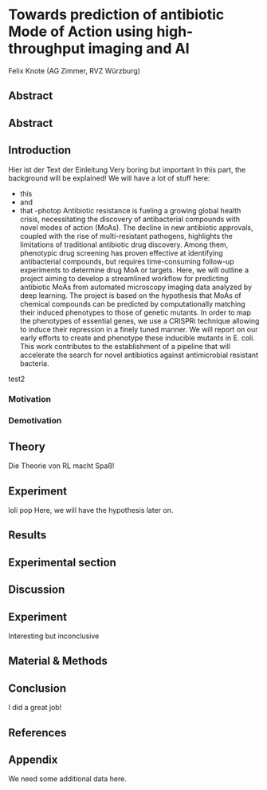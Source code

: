# Towards prediction of antibiotic Mode of Action using high-throughput imaging and AI
Felix Knote (AG Zimmer, RVZ Würzburg)

## Abstract

## Abstract

## Introduction
Hier ist der Text der Einleitung
Very boring but important
In this part, the background will be explained!
We will have a lot of stuff here:

- this
- and
- that
-photop
Antibiotic resistance is fueling a growing global health crisis, necessitating the discovery of antibacterial compounds with
novel modes of action (MoAs). The decline in new antibiotic approvals, coupled with the rise of multi-resistant pathogens,
highlights the limitations of traditional antibiotic drug discovery. Among them, phenotypic drug screening has proven effective 
at identifying antibacterial compounds, but requires time-consuming follow-up experiments to determine drug MoA or targets. 
Here, we will outline a project aiming to develop a streamlined workflow for predicting antibiotic MoAs from automated microscopy
imaging data analyzed by deep learning. The project is based on the hypothesis that MoAs of chemical compounds can be predicted 
by computationally matching their induced phenotypes to those of genetic mutants. In order to map the phenotypes of essential 
genes, we use a CRISPRi technique allowing to induce their repression in a finely tuned manner. We will report on our early 
efforts to create and phenotype these inducible mutants in E. coli. This work contributes to the establishment of a pipeline that 
will accelerate the search for novel antibiotics against antimicrobial resistant bacteria.

test2
### Motivation

### Demotivation

## Theory

Die Theorie von RL macht Spaß!

## Experiment
loli pop
Here, we will have the hypothesis later on.

## Results

## Experimental section

## Discussion

## Experiment
Interesting but inconclusive

## Material & Methods

## Conclusion
I did a great job!

## References

## Appendix
We need some additional data here.
